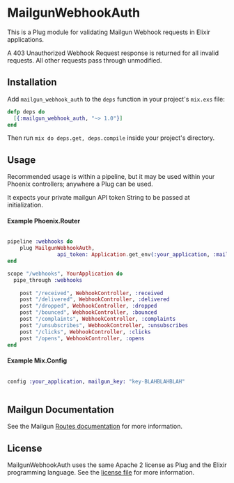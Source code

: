 # MailgunWebhookAuth

This is a Plug module for validating Mailgun Webhook requests in Elixir applications.

A 403 Unauthorized Webhook Request response is returned for all invalid requests. All other requests pass through unmodified.

## Installation

Add `mailgun_webhook_auth` to the `deps` function in your project's `mix.exs` file:

```elixir
defp deps do
  [{:mailgun_webhook_auth, "~> 1.0"}]
end
```
	
Then run `mix do deps.get, deps.compile` inside your project's directory.

## Usage

Recommended usage is within a pipeline, but it may be used within your Phoenix controllers; anywhere a Plug can be used.

It expects your private mailgun API token String to be passed at initialization.

#### Example Phoenix.Router

```elixir

pipeline :webhooks do
	plug MailgunWebhookAuth,
				api_token: Application.get_env(:your_application, :mailgun_key)
end

scope "/webhooks", YourApplication do
  pipe_through :webhooks
	
	post "/received", WebhookController, :received
	post "/delivered", WebhookController, :delivered
	post "/dropped", WebhookController, :dropped
	post "/bounced", WebhookController, :bounced
	post "/complaints", WebhookController, :complaints
	post "/unsubscribes", WebhookController, :unsubscribes
	post "/clicks", WebhookController, :clicks
	post "/opens", WebhookController, :opens
end

```

#### Example Mix.Config

```elixir

config :your_application, mailgun_key: "key-BLAHBLAHBLAH"
	
```

## Mailgun Documentation

See the Mailgun [Routes documentation](https://documentation.mailgun.com/user_manual.html#receiving-messages-via-http-through-a-forward-action) for more information.

## License

MailgunWebhookAuth uses the same Apache 2 license as Plug and the Elixir programming language. See the [license file](https://raw.githubusercontent.com/typesend/mailgun_webhook_auth/master/LICENSE) for more information.
